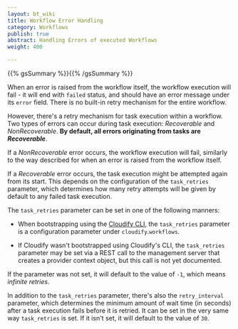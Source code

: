 ```yaml
---
layout: bt_wiki
title: Workflow Error Handling
category: Workflows
publish: true
abstract: Handling Errors of executed Workflows
weight: 400

---
```


{{% gsSummary %}}{{% /gsSummary %}}


When an error is raised from the workflow itself, the workflow execution will fail - it will end with `failed` status, and should have an error message under its `error` field. There is no built-in retry mechanism for the entire workflow.

However, there's a retry mechanism for task execution within a workflow.
Two types of errors can occur during task execution: *Recoverable* and *NonRecoverable*. **By default, all errors originating from tasks are *Recoverable***.

If a *NonRecoverable* error occurs, the workflow execution will fail, similarly to the way described for when an error is raised from the workflow itself.

If a *Recoverable* error occurs, the task execution might be attempted again from its start. This depends on the configuration of the `task_retries` parameter, which determines how many retry attempts will be given by default to any failed task execution.

The `task_retries` parameter can be set in one of the following manners:

* When bootstrapping using the [Cloudify CLI](manager-blueprints-bootstrapping.html), the `task_retries` parameter is a configuration parameter under `cloudify`.`workflows`.

* If Cloudify wasn't bootstrapped using Cloudify's CLI, the `task_retries` parameter may be set via a REST call to the management server that creates a provider context object, but this call is not yet documented.

If the parameter was not set, it will default to the value of `-1`, which means *infinite retries*.

In addition to the `task_retries` parameter, there's also the `retry_interval` parameter, which determines the minimum amount of wait time (in seconds) after a task execution fails before it is retried. It can be set in the very same way `task_retries` is set. If it isn't set, it will default to the value of `30`.

